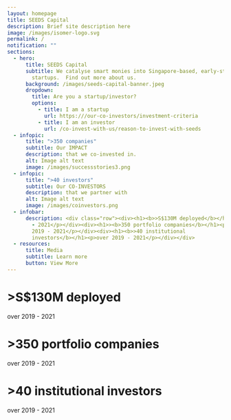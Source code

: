 ```yaml
---
layout: homepage
title: SEEDS Capital
description: Brief site description here
image: /images/isomer-logo.svg
permalink: /
notification: ""
sections:
  - hero:
      title: SEEDS Capital
      subtitle: We catalyse smart monies into Singapore-based, early-stage technology
        startups.  Find out more about us.
      background: /images/seeds-capital-banner.jpeg
      dropdown:
        title: Are you a startup/investor?
        options:
          - title: I am a startup
            url: https:///our-co-investors/investment-criteria
          - title: I am an investor
            url: /co-invest-with-us/reason-to-invest-with-seeds
  - infopic:
      title: ">350 companies"
      subtitle: Our IMPACT
      description: that we co-invested in.
      alt: Image alt text
      image: /images/successstories3.png
  - infopic:
      title: ">40 investors"
      subtitle: Our CO-INVESTORS
      description: that we partner with
      alt: Image alt text
      image: /images/coinvestors.png
  - infobar:
      description: <div class="row"><div><h1><b>>S$130M deployed</b></h1><p>over 2019
        - 2021</p></div><div><h1>><b>350 portfolio companies</b></h1><p>over
        2019 - 2021</p></div><div><h1><b>>40 institutional
        investors</b></h1><p>over 2019 - 2021</p></div></div>
  - resources:
      title: Media
      subtitle: Learn more
      button: View More
---
```

<div class="row"><div><h1><b>>S$130M deployed</b></h1><p>over 2019 - 2021</p></div><div><h1>><b>350 portfolio companies</b></h1><p>over 2019 - 2021</p></div><div><h1><b>>40 institutional investors</b></h1><p>over 2019 - 2021</p></div></div>
